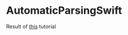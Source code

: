 # AutomaticParsingSwift

Result of [this](https://medium.com/xcblog/painless-json-parsing-with-swift-codable-2c0beaeb21c1) tutorial

